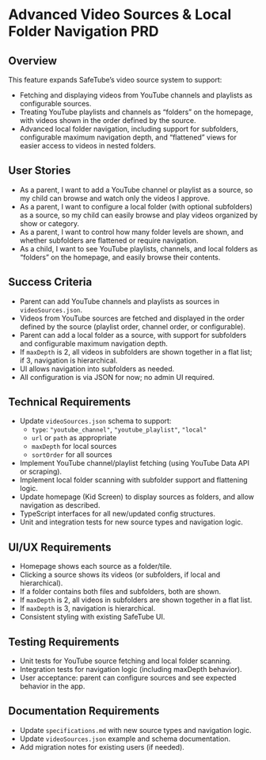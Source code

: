 # Advanced Video Sources & Local Folder Navigation PRD

## Overview

This feature expands SafeTube’s video source system to support:
- Fetching and displaying videos from YouTube channels and playlists as configurable sources.
- Treating YouTube playlists and channels as “folders” on the homepage, with videos shown in the order defined by the source.
- Advanced local folder navigation, including support for subfolders, configurable maximum navigation depth, and “flattened” views for easier access to videos in nested folders.

## User Stories

- As a parent, I want to add a YouTube channel or playlist as a source, so my child can browse and watch only the videos I approve.
- As a parent, I want to configure a local folder (with optional subfolders) as a source, so my child can easily browse and play videos organized by show or category.
- As a parent, I want to control how many folder levels are shown, and whether subfolders are flattened or require navigation.
- As a child, I want to see YouTube playlists, channels, and local folders as “folders” on the homepage, and easily browse their contents.

## Success Criteria

- Parent can add YouTube channels and playlists as sources in `videoSources.json`.
- Videos from YouTube sources are fetched and displayed in the order defined by the source (playlist order, channel order, or configurable).
- Parent can add a local folder as a source, with support for subfolders and configurable maximum navigation depth.
- If `maxDepth` is 2, all videos in subfolders are shown together in a flat list; if 3, navigation is hierarchical.
- UI allows navigation into subfolders as needed.
- All configuration is via JSON for now; no admin UI required.

## Technical Requirements

- Update `videoSources.json` schema to support:
  - `type`: `"youtube_channel"`, `"youtube_playlist"`, `"local"`
  - `url` or `path` as appropriate
  - `maxDepth` for local sources
  - `sortOrder` for all sources
- Implement YouTube channel/playlist fetching (using YouTube Data API or scraping).
- Implement local folder scanning with subfolder support and flattening logic.
- Update homepage (Kid Screen) to display sources as folders, and allow navigation as described.
- TypeScript interfaces for all new/updated config structures.
- Unit and integration tests for new source types and navigation logic.

## UI/UX Requirements

- Homepage shows each source as a folder/tile.
- Clicking a source shows its videos (or subfolders, if local and hierarchical).
- If a folder contains both files and subfolders, both are shown.
- If `maxDepth` is 2, all videos in subfolders are shown together in a flat list.
- If `maxDepth` is 3, navigation is hierarchical.
- Consistent styling with existing SafeTube UI.

## Testing Requirements

- Unit tests for YouTube source fetching and local folder scanning.
- Integration tests for navigation logic (including maxDepth behavior).
- User acceptance: parent can configure sources and see expected behavior in the app.

## Documentation Requirements

- Update `specifications.md` with new source types and navigation logic.
- Update `videoSources.json` example and schema documentation.
- Add migration notes for existing users (if needed). 